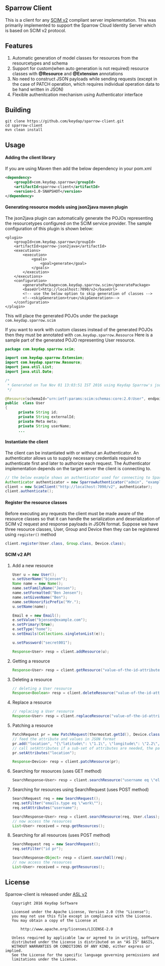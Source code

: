 ## Sparrow Client
This is a client for any [SCIM v2](http://www.simplecloud.info) compliant server implementation.
This was primarily implemented to support the Sparrow Cloud Identity Server which is based on SCIM v2 protocol.

## Features
1. Automatic generation of model classes for resources from the resourcetypes and schema
2. Support for custom(when auto generation is not required) resource classes with __@Resource__ and
   __@Extension__ annotations
3. No need to construct JSON payloads while sending requests (except in the case of PATCH 
   operation, which requires individual operation data to be  hand written in JSON)
4. Flexible authenitcation mechanism using Authenticator interface
 
 
## Building
```
git clone https://github.com/keydap/sparrow-client.git
cd sparrow-client
mvn clean install
```

## Usage

#### Adding the client library
If you are using Maven then add the below dependency in your pom.xml
```xml
<dependency>
    <groupId>com.keydap.sparrow</groupId>
    <artifactId>sparrow-client</artifactId>
    <version>1.0-SNAPSHOT</version>
</dependency>
```
#### Generating resource models using json2java maven plugin
The json2java plugin can automatically generate the POJOs representing the resourcetypes configured on the
SCIM service provider. The sample configuration of this plugin is shown below:

```
<plugin>
    <groupId>com.keydap.sparrow</groupId>
    <artifactId>sparrow-json2java</artifactId>
    <executions>
        <execution>
            <goals>
                <goal>generate</goal>
            </goals>
        </execution>
    </executions>
    <configuration>
        <generatePackage>com.keydap.sparrow.scim</generatePackage>
        <baseUrl>http://localhost:7090/v2</baseUrl>
        <!-- use the below option to skip generation of classes -->
        <!--<skipGeneration>true</skipGeneration>-->
    </configuration>
</plugin>
```  
This will place the generated POJOs under the package `com.keydap.sparrow.scim`

If you want to work with custom classes instead of the generated POJOs then they must be annotated with `com.keydap.sparrow.Resource`
Here is a sample part of the generated POJO representing User resource.
```java
package com.keydap.sparrow.scim;

import com.keydap.sparrow.Extension;
import com.keydap.sparrow.Resource;
import java.util.List;
import java.util.Date;

/*
 * Generated on Tue Nov 01 13:03:51 IST 2016 using Keydap Sparrow's json2java plugin 
 */

@Resource(schemaId="urn:ietf:params:scim:schemas:core:2.0:User", endpoint="/Users", desc="User Account")
public  class User
{
      private String id;
      private String externalId;
      private Meta meta;
      private String userName;
      ...
```
#### Instantiate the client
The client can be instantiated with or without an Authenticator. An authenticator allows us to supply necessary credentials
required to authenticate first and later to authorize each request. The Authenticator implementation depends on the target
server the client is connecting to.
```java
// the below example shows an authenticator used for connecting to Sparrow server
Authenticator authenticator = new SparrowAuthenticator("admin", "example.COM", "secret");
client = new ScimClient("http://localhost:7090/v2", authenticator);
client.authenticate();
```

#### Register the resource classes
Before executing any requests the client must be made aware of the resource classes so that it can handle the serialization and deserialization of SCIM v2 request and response payloads in JSON format.
Suppose we have three resource classes, User, Group and Device then they can be registered using `register()` method
```java
client.register(User.class, Group.class, Device.class);
```

#### SCIM v2 API
1. Add a new resource
    ```java
    User u = new User();
    u.setUserName("bjensen");
    Name name = new Name();
    name.setFamilyName("Jensen");
    name.setFormatted("Ben Jensen");
    name.setGivenName("Ben");
    name.setHonorificPrefix("Mr.");
    u.setName(name);

    Email e = new Email();
    e.setValue("bjensen@example.com");
    e.setPrimary(true);
    e.setType("home");
    u.setEmails(Collections.singletonList(e));

    u.setPassword("secret001");

    Response<User> resp = client.addResource(u);
    ```
2. Getting a resource

    ```java
    Response<User> resp = client.getResource("value-of-the-id-attribute-of-the-resource", User.class)
    ```
3. Deleting a resource

    ```java
    // deleting a User resource 
    Response<Boolean> resp = client.deleteResource("value-of-the-id-attribute-of-the-resource", User.class);
    ```
4. Replace a resource

    ```java
    // replacing a User resource
    Response<User> resp = client.replaceResource("value-of-the-id-attribute-of-the-resource", User.class)
    ```
5. Patching a resource

    ```java
    PatchRequest pr = new PatchRequest(thermostat.getId(), Device.class);
    // feed the attribute and values in JSON format 
    pr.add("location", "{\"latitude\": \"1.1\", \"longitude\": \"2.2\", \"desc\": \"device location\"}");
    // call setAttributes if a sub-set of attributes are needed, the parameter can contain a comma separated attribute names
    pr.setAttributes("location");

    Response<Device> resp = client.patchResource(pr);
    ```
6. Searching for resources (uses GET method)

    ```java
    SearchResponse<User> resp = client.searchResource("username eq \"elecharny\"", User.class);
    ```
7. Searching for resources using SearchRequest (uses POST method)

    ```java
    SearchRequest req = new SearchRequest();
    req.setFilter("emails.type eq \"work\"");
    req.setAttributes("username");

    SearchResponse<User> resp = client.searchResource(req, User.class);
    // now access the resources
    List<User> received = resp.getResources();
    ```
8. Searching for all resources (uses POST method)

    ```java
    SearchRequest req = new SearchRequest();
    req.setFilter("id pr");

    SearchResponse<Object> resp = client.searchAll(req);
    // now access the resources
    List<User> received = resp.getResources();
    ```
    
## License
Sparrow-client is released under [ASL v2](https://github.com/keydap/sparrow-client/blob/master/LICENSE)
```
   Copyright 2016 Keydap Software

   Licensed under the Apache License, Version 2.0 (the "License");
   you may not use this file except in compliance with the License.
   You may obtain a copy of the License at

       http://www.apache.org/licenses/LICENSE-2.0

   Unless required by applicable law or agreed to in writing, software
   distributed under the License is distributed on an "AS IS" BASIS,
   WITHOUT WARRANTIES OR CONDITIONS OF ANY KIND, either express or implied.
   See the License for the specific language governing permissions and
   limitations under the License.
```
